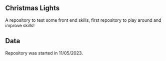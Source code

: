 ## Christmas Lights

A repository to test some front end skills, first repository to play around and improve skills!

## Data

Repository was started in 11/05/2023.